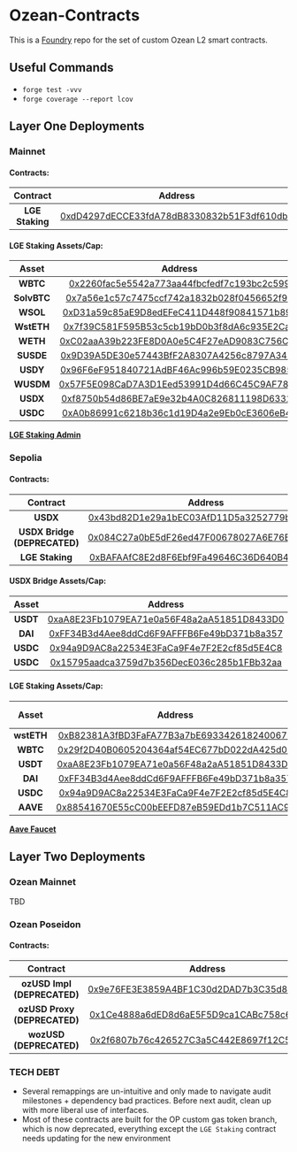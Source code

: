 # Ozean-Contracts

This is a [Foundry](https://book.getfoundry.sh/) repo for the set of custom Ozean L2 smart contracts. 

## Useful Commands
- `forge test -vvv`
- `forge coverage --report lcov`

## Layer One Deployments

### Mainnet

#### Contracts:

| **Contract** | **Address** |
|:---:|:---:|
| **LGE Staking** | [0xdD4297dECCE33fdA78dB8330832b51F3df610db9](https://sepolia.etherscan.io/address/0xdD4297dECCE33fdA78dB8330832b51F3df610db9#code)|

#### LGE Staking Assets/Cap:

| **Asset** | **Address** | **Deposit Cap** | **Decimals** |
|:---:|:---:|:---:|:---:|
| **WBTC** | [0x2260fac5e5542a773aa44fbcfedf7c193bc2c599](https://etherscan.io/address/0x2260fac5e5542a773aa44fbcfedf7c193bc2c599)| 100_000_000 | 8 |
| **SolvBTC** | [0x7a56e1c57c7475ccf742a1832b028f0456652f97](https://etherscan.io/address/0x7a56e1c57c7475ccf742a1832b028f0456652f97)| 100_000_000 | 18 |
| **WSOL** | [0xD31a59c85aE9D8edEFeC411D448f90841571b89c](https://etherscan.io/address/0xD31a59c85aE9D8edEFeC411D448f90841571b89c)| 100_000_000 | 9 |
| **WstETH** | [0x7f39C581F595B53c5cb19bD0b3f8dA6c935E2Ca0](https://etherscan.io/address/0x7f39C581F595B53c5cb19bD0b3f8dA6c935E2Ca0)| 100_000_000 | 18 |
| **WETH** | [0xC02aaA39b223FE8D0A0e5C4F27eAD9083C756Cc2](https://etherscan.io/address/0xC02aaA39b223FE8D0A0e5C4F27eAD9083C756Cc2)| 100_000_000 | 18 |
| **SUSDE** | [0x9D39A5DE30e57443BfF2A8307A4256c8797A3497](https://etherscan.io/address/0x9D39A5DE30e57443BfF2A8307A4256c8797A3497)| 100_000_000 | 18 |
| **USDY** | [0x96F6eF951840721AdBF46Ac996b59E0235CB985C](https://etherscan.io/address/0x96F6eF951840721AdBF46Ac996b59E0235CB985C)| 100_000_000 | 18 |
| **WUSDM** | [0x57F5E098CaD7A3D1Eed53991D4d66C45C9AF7812](https://etherscan.io/address/0x57F5E098CaD7A3D1Eed53991D4d66C45C9AF7812)| 100_000_000 | 18 |
| **USDX** | [0xf8750b54d86BE7aE9e32b4A0C826811198D63313](https://etherscan.io/address/0xf8750b54d86BE7aE9e32b4A0C826811198D63313)| 100_000_000 | 18 |
| **USDC** | [0xA0b86991c6218b36c1d19D4a2e9Eb0cE3606eB48](https://etherscan.io/address/0xA0b86991c6218b36c1d19D4a2e9Eb0cE3606eB48)| 100_000_000 | 6 |

[**LGE Staking Admin**](https://etherscan.io/address/0x8A358c6ef869e3A1110398cC12581deB5946eB1a#code)

### Sepolia

#### Contracts:

| **Contract** | **Address** |
|:---:|:---:|
| **USDX** | [0x43bd82D1e29a1bEC03AfD11D5a3252779b8c760c](https://sepolia.etherscan.io/token/0x43bd82d1e29a1bec03afd11d5a3252779b8c760c#code)|
| **USDX Bridge (DEPRECATED)** | [0x084C27a0bE5dF26ed47F00678027A6E76B14a0B4](https://sepolia.etherscan.io/address/0x084c27a0be5df26ed47f00678027a6e76b14a0b4#code)|
| **LGE Staking** | [0xBAFAAfC8E2d8F6Ebf9Fa49646C36D640B4e07203](https://sepolia.etherscan.io/address/0xBAFAAfC8E2d8F6Ebf9Fa49646C36D640B4e07203#code)|

#### USDX Bridge Assets/Cap:
| **Asset** | **Address** |**Deposit Cap** |
|:---:|:---:|:---:|
| **USDT** | [0xaA8E23Fb1079EA71e0a56F48a2aA51851D8433D0](https://sepolia.etherscan.io/address/0xaA8E23Fb1079EA71e0a56F48a2aA51851D8433D0)| 1_000_000_000_000 |
| **DAI** | [0xFF34B3d4Aee8ddCd6F9AFFFB6Fe49bD371b8a357](https://sepolia.etherscan.io/address/0xFF34B3d4Aee8ddCd6F9AFFFB6Fe49bD371b8a357)| 1_000_000_000_000 |
| **USDC** | [0x94a9D9AC8a22534E3FaCa9F4e7F2E2cf85d5E4C8](https://sepolia.etherscan.io/address/0x94a9D9AC8a22534E3FaCa9F4e7F2E2cf85d5E4C8)| 1_000_000_000_000 |
| **USDC** | [0x15795aadca3759d7b356DecE036c285b1FBb32aa](https://sepolia.etherscan.io/address/0x15795aadca3759d7b356DecE036c285b1FBb32aa)| 1_000_000_000_000 |

#### LGE Staking Assets/Cap:

| **Asset** | **Address** |**Deposit Cap** |
|:---:|:---:|:---:|
| **wstETH** | [0xB82381A3fBD3FaFA77B3a7bE693342618240067b](https://sepolia.etherscan.io/address/0xB82381A3fBD3FaFA77B3a7bE693342618240067b)| 1_000_000 |
| **WBTC** | [0x29f2D40B0605204364af54EC677bD022dA425d03](https://sepolia.etherscan.io/address/0x29f2D40B0605204364af54EC677bD022dA425d03)| 1_000_000 |
| **USDT** | [0xaA8E23Fb1079EA71e0a56F48a2aA51851D8433D0](https://sepolia.etherscan.io/address/0xaA8E23Fb1079EA71e0a56F48a2aA51851D8433D0)| 1_000_000 |
| **DAI** | [0xFF34B3d4Aee8ddCd6F9AFFFB6Fe49bD371b8a357](https://sepolia.etherscan.io/address/0xFF34B3d4Aee8ddCd6F9AFFFB6Fe49bD371b8a357)| 1_000_000 |
| **USDC** | [0x94a9D9AC8a22534E3FaCa9F4e7F2E2cf85d5E4C8](https://sepolia.etherscan.io/address/0x94a9D9AC8a22534E3FaCa9F4e7F2E2cf85d5E4C8)| 1_000_000 |
| **AAVE** | [0x88541670E55cC00bEEFD87eB59EDd1b7C511AC9a](https://sepolia.etherscan.io/address/0x88541670E55cC00bEEFD87eB59EDd1b7C511AC9a)| 1_000_000 |

[**Aave Faucet**](https://app.aave.com/faucet/)

## Layer Two Deployments

### Ozean Mainnet

TBD

### Ozean Poseidon

#### Contracts:

| **Contract** | **Address** |
|:---:|:---:|
| **ozUSD Impl (DEPRECATED)** | [0x9e76FE3E3859A4BF1C30d2DAD7b3C35d8654Eb50](https://ozean-testnet.explorer.caldera.xyz/address/0x9e76FE3E3859A4BF1C30d2DAD7b3C35d8654Eb50)|
| **ozUSD Proxy (DEPRECATED)** | [0x1Ce4888a6dED8d6aE5F5D9ca1CABc758c680950b](https://ozean-testnet.explorer.caldera.xyz/address/0x1Ce4888a6dED8d6aE5F5D9ca1CABc758c680950b)|
| **wozUSD (DEPRECATED)**  | [0x2f6807b76c426527C3a5C442E8697f12C554195b](https://ozean-testnet.explorer.caldera.xyz/address/0x2f6807b76c426527C3a5C442E8697f12C554195b)|


### TECH DEBT

- Several remappings are un-intuitive and only made to navigate audit milestones + dependency bad practices. Before next audit, clean up with more liberal use of interfaces.
- Most of these contracts are built for the OP custom gas token branch, which is now deprecated, everything except the `LGE Staking` contract needs updating for the new environment
